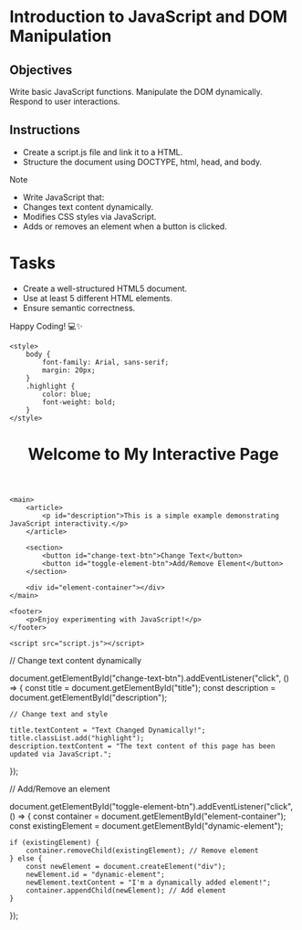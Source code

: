# Introduction to JavaScript and DOM Manipulation

## Objectives

Write basic JavaScript functions.
Manipulate the DOM dynamically.
Respond to user interactions.

## Instructions

- Create a script.js file and link it to a HTML.
- Structure the document using DOCTYPE, html, head, and body.

>[!NOTE]
>  - Write JavaScript that:
>  - Changes text content dynamically.
>  - Modifies CSS styles via JavaScript.
>  - Adds or removes an element when a button is clicked.


# Tasks
- Create a well-structured HTML5 document.
- Use at least 5 different HTML elements.
- Ensure semantic correctness.

Happy Coding! 💻✨

<!DOCTYPE html>
<html lang="en">
<head>
    <meta charset="UTF-8">
    <meta name="viewport" content="width=device-width, initial-scale=1.0">
    <title>Dynamic Interaction with JavaScript</title>
  
    <style>
        body {
            font-family: Arial, sans-serif;
            margin: 20px;
        }
        .highlight {
            color: blue;
            font-weight: bold;
        }
    </style>
</head>
<body>
    <header>
        <h1 id="title">Welcome to My Interactive Page</h1>
    </header>

    <main>
        <article>
            <p id="description">This is a simple example demonstrating JavaScript interactivity.</p>
        </article>
        
        <section>
            <button id="change-text-btn">Change Text</button>
            <button id="toggle-element-btn">Add/Remove Element</button>
        </section>

        <div id="element-container"></div>
    </main>

    <footer>
        <p>Enjoy experimenting with JavaScript!</p>
    </footer>

    <script src="script.js"></script>
</body>
</html>

// Change text content dynamically

document.getElementById("change-text-btn").addEventListener("click", () => {
    const title = document.getElementById("title");
    const description = document.getElementById("description");

    // Change text and style
    
    title.textContent = "Text Changed Dynamically!";
    title.classList.add("highlight");
    description.textContent = "The text content of this page has been updated via JavaScript.";
});

// Add/Remove an element

document.getElementById("toggle-element-btn").addEventListener("click", () => {
    const container = document.getElementById("element-container");
    const existingElement = document.getElementById("dynamic-element");

    if (existingElement) {
        container.removeChild(existingElement); // Remove element
    } else {
        const newElement = document.createElement("div");
        newElement.id = "dynamic-element";
        newElement.textContent = "I'm a dynamically added element!";
        container.appendChild(newElement); // Add element
    }
});
